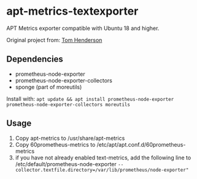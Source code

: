 # apt-metrics-textexporter

APT Metrics exporter compatible with Ubuntu 18 and higher. 

Original project from: [Tom Henderson](https://tom-henderson.github.io/2020/12/04/apt-grafana-prometheus.html)

## Dependencies ##
* prometheus-node-exporter
* prometheus-node-exporter-collectors
* sponge (part of moreutils)

Install with: ```apt update && apt install prometheus-node-exporter prometheus-node-exporter-collectors moreutils```

## Usage ##

1. Copy apt-metrics to /usr/share/apt-metrics
2. Copy 60prometheus-metrics to /etc/apt/apt.conf.d/60prometheus-metrics
3. if you have not already enabled text-metrics, add the following line to /etc/default/prometheus-node-exporter
   ```--collector.textfile.directory=/var/lib/prometheus/node-exporter"``` 
